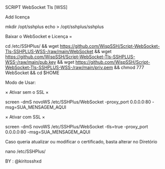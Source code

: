 SCRIPT WebSocket Tls [WSS]

Add licença 

mkdir /opt/sshplus
echo > /opt/sshplus/sshplus

Baixar o WebSocket e Licença =

cd /etc/SSHPlus/ && wget https://github.com/WispSSH/Script-WebSocket-Tls-SSHPLUS-WSS-/raw/main/WebSocket && wget https://github.com/WispSSH/Script-WebSocket-Tls-SSHPLUS-WSS-/raw/main/pub.key && wget https://github.com/WispSSH/Script-WebSocket-Tls-SSHPLUS-WSS-/raw/main/priv.pem && chmod 777 WebSocket && cd $HOME

Modo de Usar:

× Ativar sem o SSL ×

screen -dmS novoWS /etc/SSHPlus/WebSocket -proxy_port 0.0.0.0:80 -msg=SUA_MENSAGEM_AQUI

× Ativar com SSL ×

screen -dmS novoWS /etc/SSHPlus/WebSocket -tls=true -proxy_port 0.0.0.0:80 -msg=SUA_MENSAGEM_AQUI

Caso queria atualizar ou modificar o certificado, basta alterar no Diretório 

nano /etc/SSHPlus/

BY : @kiritosshxd
